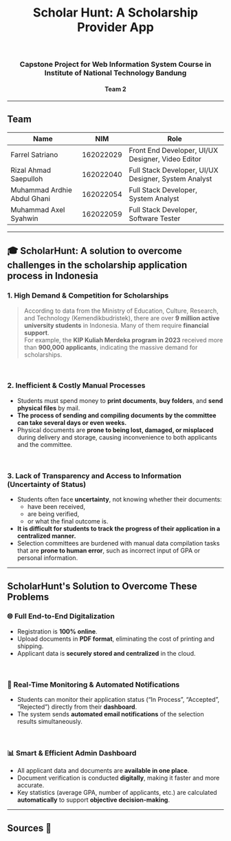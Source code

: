 <h1 align="center">Scholar Hunt: A Scholarship Provider App</h1>
<br>

<h3 align="center">Capstone Project for Web Information System Course in Institute of National Technology Bandung</h3>
<h4 align="center">Team 2</h4>

---

## Team

<div align="center">
<table>
  <thead>
    <tr>
      <th>Name</th>
      <th>NIM</th>
      <th>Role</th>
    </tr>
  </thead>
  <tbody>
    <tr>
      <td>Farrel Satriano</td>
      <td>162022029</td>
      <td>Front End Developer, UI/UX Designer, Video Editor</td>
    </tr>
    <tr>
      <td>Rizal Ahmad Saepulloh</td>
      <td>162022040</td>
      <td>Full Stack Developer, UI/UX Designer, System Analyst</td>
    </tr>
    <tr>
      <td>Muhammad Ardhie Abdul Ghani</td>
      <td>162022054</td>
      <td>Full Stack Developer, System Analyst</td>
    </tr>
    <tr>
      <td>Muhammad Axel Syahwin</td>
      <td>162022059</td>
      <td>Full Stack Developer, Software Tester</td>
    </tr>
  </tbody>
</table>
</div>

---

## 🎓 ScholarHunt: A solution to overcome challenges in the scholarship application process in Indonesia

### 1. High Demand & Competition for Scholarships

> According to data from the Ministry of Education, Culture, Research, and Technology (Kemendikbudristek), there are over **9 million active university students** in Indonesia. Many of them require **financial support**.  
> For example, the **KIP Kuliah Merdeka program in 2023** received more than **900,000 applicants**, indicating the massive demand for scholarships.

<br>

### 2. Inefficient & Costly Manual Processes

- Students must spend money to **print documents**, **buy folders**, and **send physical files** by mail.
- **The process of sending and compiling documents by the committee can take several days or even weeks.**
- Physical documents are **prone to being lost, damaged, or misplaced** during delivery and storage, causing inconvenience to both applicants and the committee.

<br>

### 3. Lack of Transparency and Access to Information (Uncertainty of Status)

- Students often face **uncertainty**, not knowing whether their documents:
  - have been received,
  - are being verified,
  - or what the final outcome is.
- **It is difficult for students to track the progress of their application in a centralized manner.**
- Selection committees are burdened with manual data compilation tasks that are **prone to human error**, such as incorrect input of GPA or personal information.

---

## ScholarHunt's Solution to Overcome These Problems

### 🌐 Full End-to-End Digitalization

- Registration is **100% online**.
- Upload documents in **PDF format**, eliminating the cost of printing and shipping.
- Applicant data is **securely stored and centralized** in the cloud.

<br>

### 📡 Real-Time Monitoring & Automated Notifications

- Students can monitor their application status (“In Process”, “Accepted”, “Rejected”) directly from their **dashboard**.
- The system sends **automated email notifications** of the selection results simultaneously.

<br>

### 📊 Smart & Efficient Admin Dashboard

- All applicant data and documents are **available in one place**.
- Document verification is conducted **digitally**, making it faster and more accurate.
- Key statistics (average GPA, number of applicants, etc.) are calculated **automatically** to support **objective decision-making**.

---

## Sources 📃

